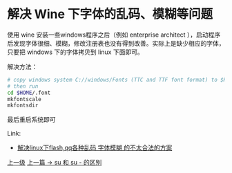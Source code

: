 # 解决 Wine 下字体的乱码、模糊等问题

使用 wine 安装一些windows程序之后（例如 enterprise architect ），启动程序后发现字体很细、模糊，修改注册表也没有得到改善。实际上是缺少相应的字体，只要把 windows 下的字体拷贝到 linux 下面即可。

解决方法：
```sh
# copy windows system C://windows/Fonts (TTC and TTF font format) to $HOME/.font
# then run
cd $HOME/.font
mkfontscale
mkfontsdir
```

最后重启系统即可


Link:
* [解决linux下flash,qq各种乱码 字体模糊 的不太合法的方案](https://blog.csdn.net/xcwenn/article/details/20701411)

[上一级](README.md)
[上一篇 -> su 和 su - 的区别](su_diff_su-.md)
